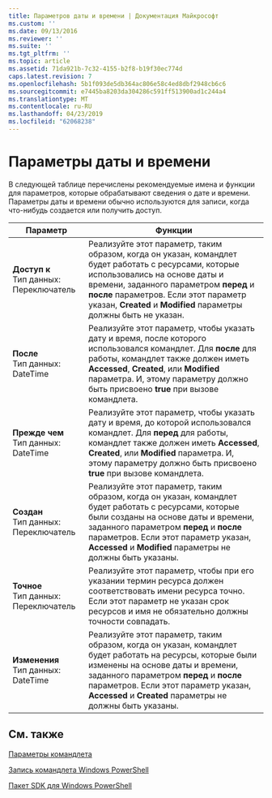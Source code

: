 ```yaml
---
title: Параметров даты и времени | Документация Майкрософт
ms.custom: ''
ms.date: 09/13/2016
ms.reviewer: ''
ms.suite: ''
ms.tgt_pltfrm: ''
ms.topic: article
ms.assetid: 71da921b-7c32-4155-b2f8-b19f30ec774d
caps.latest.revision: 7
ms.openlocfilehash: 5b1f093de5db364ac806e58c4ed8dbf2948cb6c6
ms.sourcegitcommit: e7445ba8203da304286c591ff513900ad1c244a4
ms.translationtype: MT
ms.contentlocale: ru-RU
ms.lasthandoff: 04/23/2019
ms.locfileid: "62068238"
---
```

# <a name="date-and-time-parameters"></a>Параметры даты и времени

В следующей таблице перечислены рекомендуемые имена и функции для параметров, которые обрабатывают сведения о дате и времени. Параметры даты и времени обычно используются для записи, когда что-нибудь создается или получить доступ.

|Параметр|Функции|
|---|---|
|**Доступ к**<br>Тип данных: Переключатель|Реализуйте этот параметр, таким образом, когда он указан, командлет будет работать с ресурсами, которые использовались на основе даты и времени, заданного параметром **перед** и **после** параметров. Если этот параметр указан, **Created** и **Modified** параметры должны быть не указан.|
|**После**<br>Тип данных: DateTime|Реализуйте этот параметр, чтобы указать дату и время, после которого использовался командлет. Для **после** для работы, командлет также должен иметь **Accessed**, **Created**, или **Modified** параметра. И, этому параметру должно быть присвоено **true** при вызове командлета.|
|**Прежде чем**<br>Тип данных: DateTime|Реализуйте этот параметр, чтобы указать дату и время, до которой использовался командлет. Для **перед** для работы, командлет также должен иметь **Accessed**, **Created**, или **Modified** параметра. И, этому параметру должно быть присвоено **true** при вызове командлета.|
|**Создан**<br>Тип данных: Переключатель|Реализуйте этот параметр, таким образом, когда он указан, командлет будет работать с ресурсами, которые были созданы на основе даты и времени, заданного параметром **перед** и **после** параметров. Если этот параметр указан, **Accessed** и **Modified** параметры не должны быть указаны.|
|**Точное**<br>Тип данных: Переключатель|Реализуйте этот параметр, чтобы при его указании термин ресурса должен соответствовать имени ресурса точно. Если этот параметр не указан срок ресурсов и имя не обязательно должны точности совпадать.|
|**Изменения**<br>Тип данных: DateTime|Реализуйте этот параметр, таким образом, когда он указан, командлет будет работать на ресурсы, которые были изменены на основе даты и времени, заданного параметром **перед** и **после** параметров. Если этот параметр указан, **Accessed** и **Created** параметры не должны быть указаны.|
## <a name="see-also"></a>См. также

[Параметры командлета](./cmdlet-parameters.md)

[Запись командлета Windows PowerShell](./writing-a-windows-powershell-cmdlet.md)

[Пакет SDK для Windows PowerShell](../windows-powershell-reference.md)
